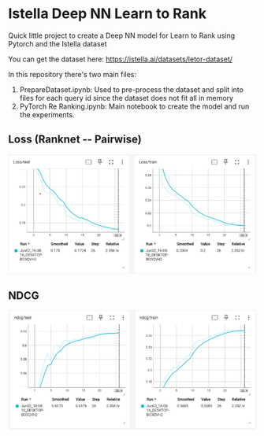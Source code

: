 # Istella Deep NN Learn to Rank

Quick little project to create a Deep NN model for Learn to Rank using Pytorch and the Istella dataset

You can get the dataset here: https://istella.ai/datasets/letor-dataset/

In this repository there's two main files:

1. PrepareDataset.ipynb: Used to pre-process the dataset and split into files for each query id since the dataset does not fit all in memory
2. PyTorch Re Ranking.ipynb: Main notebook to create the model and run the experiments.


## Loss (Ranknet -- Pairwise)

![Loss](./imgs/loss.png)

## NDCG

![NDCG](./imgs/ndcg.png)